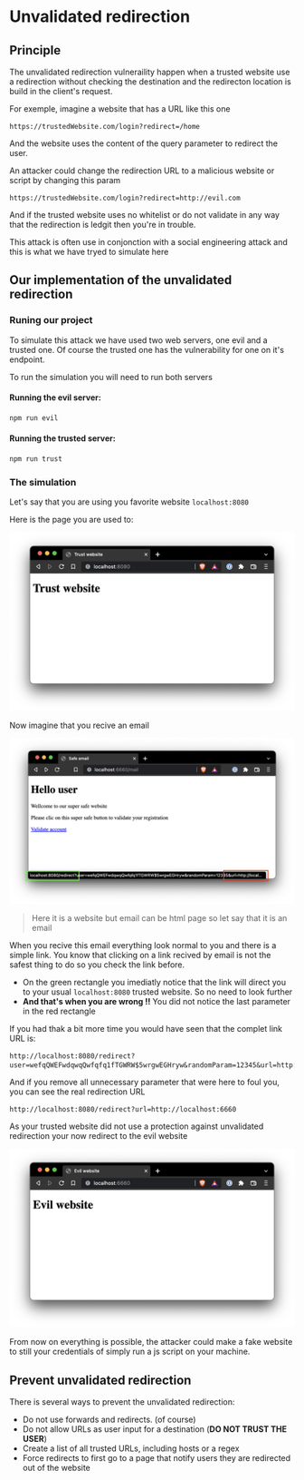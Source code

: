# Unvalidated redirection

## Principle

The unvalidated redirection vulneraility happen when a trusted website use a redirection without checking the destination and the redirecton location is build in the client's request.

For exemple, imagine a website that has a URL like this one

```http
https://trustedWebsite.com/login?redirect=/home
```

And the website uses the content of the query parameter to redirect the user.

An attacker could change the redirection URL to a malicious website or script by changing this param

```http
https://trustedWebsite.com/login?redirect=http://evil.com
```

And if the trusted website uses no whitelist or do not validate in any way that the redirection is ledgit then you're in trouble.

This attack is often use in conjonction with a social engineering attack and this is what we have tryed to simulate here

## Our implementation of the unvalidated redirection

### Runing our project

To simulate this attack we have used two web servers, one evil and a trusted one. Of course the trusted one has the vulnerability for one on it's endpoint.

To run the simulation you will need to run both servers

#### Running the evil server:

```bash
npm run evil
```

#### Running the trusted server:

```bash
npm run trust
```

### The simulation

Let's say that you are using you favorite website `localhost:8080`

Here is the page you are used to:

![trusted website home page](./img/trust-webpage.png)

Now imagine that you recive an email

![trusted email (phishing ?)](./img/evil-mail.png)

> Here it is a website but email can be html page so let say that it is an email

When you recive this email everything look normal to you and there is a simple link. You know that clicking on a link recived by email is not the safest thing to do so you check the link before.

- On the green rectangle you imediatly notice that the link will direct you to your usual `localhost:8080` trusted website. So no need to look further
- **And that's when you are wrong !!** You did not notice the last parameter in the red rectangle

If you had thak a bit more time you would have seen that the complet link URL is:

```http
http://localhost:8080/redirect?user=wefqQWEFwdqwqQwfqfq1fTGWRW$5wrgwEGHryw&randomParam=12345&url=http://localhost:6660
```

And if you remove all unnecessary parameter that were here to foul you, you can see the real redirection URL

```http
http://localhost:8080/redirect?url=http://localhost:6660
```

As your trusted website did not use a protection against unvalidated redirection your now redirect to the evil website

![evil home page](./img/evil-webpage.png)

From now on everything is possible, the attacker could make a fake website to still your credentials of simply run a js script on your machine.

## Prevent unvalidated redirection

There is several ways to prevent the unvalidated redirection:

- Do not use forwards and redirects. (of course)
- Do not allow URLs as user input for a destination (**DO NOT TRUST THE USER**)
- Create a list of all trusted URLs, including hosts or a regex
- Force redirects to first go to a page that notify users they are redirected out of the website
